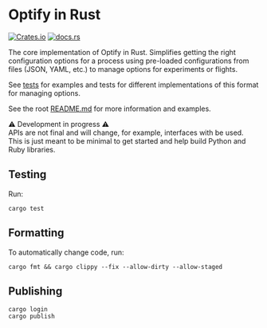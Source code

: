 # Optify in Rust

[![Crates.io](https://img.shields.io/crates/v/optify)](https://crates.io/crates/optify)
[![docs.rs](https://img.shields.io/docsrs/optify)](https://docs.rs/optify)

The core implementation of Optify in Rust.
Simplifies getting the right configuration options for a process using pre-loaded configurations from files (JSON, YAML, etc.) to manage options for experiments or flights.

See [tests](../../tests/) for examples and tests for different implementations of this format for managing options.

See the root [README.md](../../README.md) for more information and examples.

⚠️ Development in progress ⚠️\
APIs are not final and will change, for example, interfaces with be used.
This is just meant to be minimal to get started and help build Python and Ruby libraries.

## Testing

Run:
```shell
cargo test
```

## Formatting
To automatically change code, run:
```shell
cargo fmt && cargo clippy --fix --allow-dirty --allow-staged
```

## Publishing
```shell
cargo login
cargo publish
```
